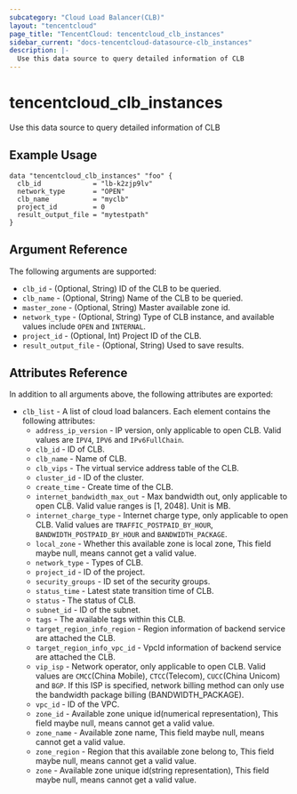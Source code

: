 ```yaml
---
subcategory: "Cloud Load Balancer(CLB)"
layout: "tencentcloud"
page_title: "TencentCloud: tencentcloud_clb_instances"
sidebar_current: "docs-tencentcloud-datasource-clb_instances"
description: |-
  Use this data source to query detailed information of CLB
---
```


# tencentcloud_clb_instances

Use this data source to query detailed information of CLB

## Example Usage

```hcl
data "tencentcloud_clb_instances" "foo" {
  clb_id             = "lb-k2zjp9lv"
  network_type       = "OPEN"
  clb_name           = "myclb"
  project_id         = 0
  result_output_file = "mytestpath"
}
```

## Argument Reference

The following arguments are supported:

* `clb_id` - (Optional, String) ID of the CLB to be queried.
* `clb_name` - (Optional, String) Name of the CLB to be queried.
* `master_zone` - (Optional, String) Master available zone id.
* `network_type` - (Optional, String) Type of CLB instance, and available values include `OPEN` and `INTERNAL`.
* `project_id` - (Optional, Int) Project ID of the CLB.
* `result_output_file` - (Optional, String) Used to save results.

## Attributes Reference

In addition to all arguments above, the following attributes are exported:

* `clb_list` - A list of cloud load balancers. Each element contains the following attributes:
  * `address_ip_version` - IP version, only applicable to open CLB. Valid values are `IPV4`, `IPV6` and `IPv6FullChain`.
  * `clb_id` - ID of CLB.
  * `clb_name` - Name of CLB.
  * `clb_vips` - The virtual service address table of the CLB.
  * `cluster_id` - ID of the cluster.
  * `create_time` - Create time of the CLB.
  * `internet_bandwidth_max_out` - Max bandwidth out, only applicable to open CLB. Valid value ranges is [1, 2048]. Unit is MB.
  * `internet_charge_type` - Internet charge type, only applicable to open CLB. Valid values are `TRAFFIC_POSTPAID_BY_HOUR`, `BANDWIDTH_POSTPAID_BY_HOUR` and `BANDWIDTH_PACKAGE`.
  * `local_zone` - Whether this available zone is local zone, This field maybe null, means cannot get a valid value.
  * `network_type` - Types of CLB.
  * `project_id` - ID of the project.
  * `security_groups` - ID set of the security groups.
  * `status_time` - Latest state transition time of CLB.
  * `status` - The status of CLB.
  * `subnet_id` - ID of the subnet.
  * `tags` - The available tags within this CLB.
  * `target_region_info_region` - Region information of backend service are attached the CLB.
  * `target_region_info_vpc_id` - VpcId information of backend service are attached the CLB.
  * `vip_isp` - Network operator, only applicable to open CLB. Valid values are `CMCC`(China Mobile), `CTCC`(Telecom), `CUCC`(China Unicom) and `BGP`. If this ISP is specified, network billing method can only use the bandwidth package billing (BANDWIDTH_PACKAGE).
  * `vpc_id` - ID of the VPC.
  * `zone_id` - Available zone unique id(numerical representation), This field maybe null, means cannot get a valid value.
  * `zone_name` - Available zone name, This field maybe null, means cannot get a valid value.
  * `zone_region` - Region that this available zone belong to, This field maybe null, means cannot get a valid value.
  * `zone` - Available zone unique id(string representation), This field maybe null, means cannot get a valid value.


